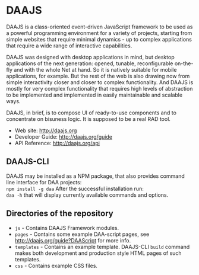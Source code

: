 DAAJS
=========

DAAJS is a class-oriented event-driven JavaScript framework to be used as a powerful programming
environment for a variety of projects, starting from simple websites that require minimal
dynamics - up to complex applications that require a wide range of interactive capabilities.

DAAJS was designed with desktop applications in mind, but desktop applications of the next
generation: opened, tunable, reconfigurable on-the-fly and with the whole Net at hand. So it is
natively suitable for mobile applications, for example. But the rest of the web is also drawing
now from simple interactivity closer and closer to complex functionality. And DAAJS is mostly
for very complex functionality that requires high levels of abstraction to be implemented and
implemented in easily maintainable and scalable ways.

DAAJS, in brief, is to compose UI of ready-to-use components and to concentrate on bisuness
logic. It is supposed to be a real RAD tool.

* Web site: http://daajs.org
* Developer Guide: http://daajs.org/guide
* API Reference: http://daajs.org/api

DAAJS-CLI
---------
DAAJS may be installed as a NPM package, that also provides command line interface for DAA projects:  
    `npm install -g daa`
After the successful installation run:  
    `daa -h`
that will display currently available commands and options.

Directories of the repository
---------
* `js` - Contains DAAJS Framework modules.
* `pages` - Contains some example DAA-script pages, see http://daajs.org/guide?DAAScript for more info.
* `templates` - Contains an example template. DAAJS-CLI `build` command makes both development and production style HTML pages of such templates.
* `css` - Contains example CSS files.
